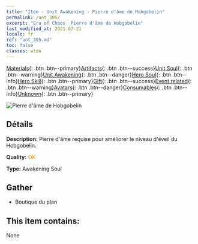 ```yaml
---
title: "Item - Unit Awakening - Pierre d'âme de Hobgobelin"
permalink: /unt_305/
excerpt: "Era of Chaos  Pierre d'âme de Hobgobelin"
last_modified_at: 2021-07-21
locale: fr
ref: "unt_305.md"
toc: false
classes: wide
---
```

 [Materials](/ItemsFR/){: .btn .btn--primary}[Artifacts](/ItemsFR/Artifacts/){: .btn .btn--success}[Unit Soul](/ItemsFR/UnitSoul/){: .btn .btn--warning}[Unit Awakening](/ItemsFR/UnitAwakening/){: .btn .btn--danger}[Hero Soul](/ItemsFR/HeroSoul/){: .btn .btn--info}[Hero Skill](/ItemsFR/HeroSkill/){: .btn .btn--primary}[Gift](/ItemsFR/Gift/){: .btn .btn--success}[Event related](/ItemsFR/Events/){: .btn .btn--warning}[Avatars](/ItemsFR/Avatars/){: .btn .btn--danger}[Consumables](/ItemsFR/Consumables/){: .btn .btn--info}[Unknown](/ItemsFR/Unknown/){: .btn .btn--primary}

 ![Pierre d'âme de Hobgobelin](/images/u/tia_shourenzhanshi.jpg)

## Détails
 **Description:** Pierre d'âme requise pour améliorer le niveau d'éveil du Hobgobelin.

 **Quality:** <span style="color: #FF8C00">OK</span>

 **Type:** Awakening Soul

## Gather

*    Boutique du plan 

## This item contains:

  None

